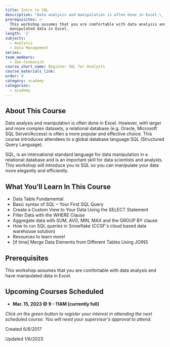 ```yaml
---
title: Intro to SQL
description: "Data analysis and manipulation is often done in Excel.\_ However, with larger and more complex datasets, a relational database (e.g. Oracle, Microsoft SQL Server/Access) is often a more popular and effective choice. This course introduces attendees to a global database language SQL (Structured Query Language)."
prerequisites: >-
  This workshop assumes that you are comfortable with data analysis and have
  manipulated data in Excel.
length: '2'
subjects:
  - Analysis
  - Data Management
series:
team_members:
  - dan-tonkovich
course_short_name: Beginner SQL for Analysts
course_materials_link:
order: 0
category: academy
categories:
  - academy
---
```

## About This Course

Data analysis and manipulation is often done in Excel. However, with larger and more complex datasets, a relational database (e.g. Oracle, Microsoft SQL Server/Access) is often a more popular and effective choice. This course introduces attendees to a global database language SQL (Structured Query Language).

SQL, is an international standard language for data manipulation in a relational database and is an important skill for data scientists and analysts. This workshop will introduce you to SQL so you can manipulate your data more elegantly and efficiently.

## What You’ll Learn In This Course

* Data Table Fundamental
* Basic syntax of SQL – Your First SQL Query
* Create a Custom View to Your Data Using the SELECT Statement
* Filter Data with the WHERE Clause
* Aggregate data with SUM, AVG, MIN, MAX and the GROUP BY clause
* How to run SQL queries in Snowflake (CCSF's cloud based data warehouse solution)
* Resources to learn more!
* \[if time\] Merge Data Elements from Different Tables Using JOINS

## Prerequisites

This workshop assumes that you are comfortable with data analysis and have manipulated data in Excel.

## Upcoming Courses Scheduled

* **Mar. 15, 2023 @ 9 - 11AM \[currently full\]**

*Click on the green button to register your interest in attending the next scheduled course. You will need your supervisor's approval to attend.*

Created 6/8/2017

Updated 1/6/2023